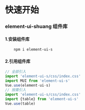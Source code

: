 
# 快速开始

### element-ui-shuang 组件库

#### 1.安装组件库
```bash
    npm i element-ui-s
```
#### 2.引用组件库
```javascript
// 全部引入
import 'element-ui-s/css/index.css'
import MUI from 'element-ui-s'
Vue.use(element-ui-s)
// 按需引入
import 'element-ui-s/css/index.css'
import {table} from 'element-ui-s'
Vue.use(table)      
```